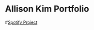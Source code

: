 # Allison Kim Portfolio

#[Spotify Project](https://github.com/allison02kim/Lana-Del-Rey-Spotify.git)
